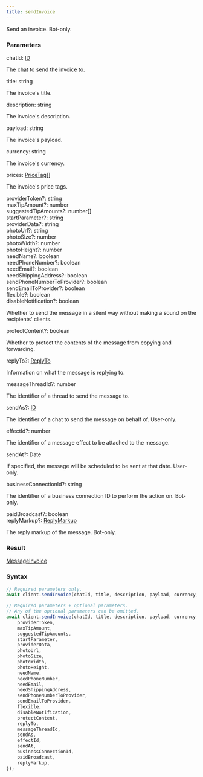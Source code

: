 ```yaml
---
title: sendInvoice
---
```


Send an invoice. Bot-only.


### Parameters 

<div class="flex flex-col gap-3"><div><div class="font-mono" id="p_chatId" data-anchor><span class="font-bold">chatId</span><span class="opacity-50">:</span> <a href="/types/id"  >ID</a></div><div class="pl-3"><div class="no-margin">

The chat to send the invoice to.

</div></div></div><div><div class="font-mono" id="p_title" data-anchor><span class="font-bold">title</span><span class="opacity-50">:</span> <span>string</span></div><div class="pl-3"><div class="no-margin">

The invoice's title.

</div></div></div><div><div class="font-mono" id="p_description" data-anchor><span class="font-bold">description</span><span class="opacity-50">:</span> <span>string</span></div><div class="pl-3"><div class="no-margin">

The invoice's description.

</div></div></div><div><div class="font-mono" id="p_payload" data-anchor><span class="font-bold">payload</span><span class="opacity-50">:</span> <span>string</span></div><div class="pl-3"><div class="no-margin">

The invoice's payload.

</div></div></div><div><div class="font-mono" id="p_currency" data-anchor><span class="font-bold">currency</span><span class="opacity-50">:</span> <span>string</span></div><div class="pl-3"><div class="no-margin">

The invoice's currency.

</div></div></div><div><div class="font-mono" id="p_prices" data-anchor><span class="font-bold">prices</span><span class="opacity-50">:</span> <a href="/types/pricetag"  >PriceTag</a><span class="opacity-50">[]</span></div><div class="pl-3"><div class="no-margin">

The invoice's price tags.

</div></div></div><div class="flex flex-col gap-3"><div><div class="flex gap-2"><div class="font-mono p" id="p_providerToken" data-anchor><span class="font-bold">providerToken</span><span class="opacity-50"><span title="Optional" class="cursor-help">?</span>:</span> <span>string</span></div></div></div><div><div class="flex gap-2"><div class="font-mono p" id="p_maxTipAmount" data-anchor><span class="font-bold">maxTipAmount</span><span class="opacity-50"><span title="Optional" class="cursor-help">?</span>:</span> <span>number</span></div></div></div><div><div class="flex gap-2"><div class="font-mono p" id="p_suggestedTipAmounts" data-anchor><span class="font-bold">suggestedTipAmounts</span><span class="opacity-50"><span title="Optional" class="cursor-help">?</span>:</span> <span>number</span><span class="opacity-50">[]</span></div></div></div><div><div class="flex gap-2"><div class="font-mono p" id="p_startParameter" data-anchor><span class="font-bold">startParameter</span><span class="opacity-50"><span title="Optional" class="cursor-help">?</span>:</span> <span>string</span></div></div></div><div><div class="flex gap-2"><div class="font-mono p" id="p_providerData" data-anchor><span class="font-bold">providerData</span><span class="opacity-50"><span title="Optional" class="cursor-help">?</span>:</span> <span>string</span></div></div></div><div><div class="flex gap-2"><div class="font-mono p" id="p_photoUrl" data-anchor><span class="font-bold">photoUrl</span><span class="opacity-50"><span title="Optional" class="cursor-help">?</span>:</span> <span>string</span></div></div></div><div><div class="flex gap-2"><div class="font-mono p" id="p_photoSize" data-anchor><span class="font-bold">photoSize</span><span class="opacity-50"><span title="Optional" class="cursor-help">?</span>:</span> <span>number</span></div></div></div><div><div class="flex gap-2"><div class="font-mono p" id="p_photoWidth" data-anchor><span class="font-bold">photoWidth</span><span class="opacity-50"><span title="Optional" class="cursor-help">?</span>:</span> <span>number</span></div></div></div><div><div class="flex gap-2"><div class="font-mono p" id="p_photoHeight" data-anchor><span class="font-bold">photoHeight</span><span class="opacity-50"><span title="Optional" class="cursor-help">?</span>:</span> <span>number</span></div></div></div><div><div class="flex gap-2"><div class="font-mono p" id="p_needName" data-anchor><span class="font-bold">needName</span><span class="opacity-50"><span title="Optional" class="cursor-help">?</span>:</span> <span>boolean</span></div></div></div><div><div class="flex gap-2"><div class="font-mono p" id="p_needPhoneNumber" data-anchor><span class="font-bold">needPhoneNumber</span><span class="opacity-50"><span title="Optional" class="cursor-help">?</span>:</span> <span>boolean</span></div></div></div><div><div class="flex gap-2"><div class="font-mono p" id="p_needEmail" data-anchor><span class="font-bold">needEmail</span><span class="opacity-50"><span title="Optional" class="cursor-help">?</span>:</span> <span>boolean</span></div></div></div><div><div class="flex gap-2"><div class="font-mono p" id="p_needShippingAddress" data-anchor><span class="font-bold">needShippingAddress</span><span class="opacity-50"><span title="Optional" class="cursor-help">?</span>:</span> <span>boolean</span></div></div></div><div><div class="flex gap-2"><div class="font-mono p" id="p_sendPhoneNumberToProvider" data-anchor><span class="font-bold">sendPhoneNumberToProvider</span><span class="opacity-50"><span title="Optional" class="cursor-help">?</span>:</span> <span>boolean</span></div></div></div><div><div class="flex gap-2"><div class="font-mono p" id="p_sendEmailToProvider" data-anchor><span class="font-bold">sendEmailToProvider</span><span class="opacity-50"><span title="Optional" class="cursor-help">?</span>:</span> <span>boolean</span></div></div></div><div><div class="flex gap-2"><div class="font-mono p" id="p_flexible" data-anchor><span class="font-bold">flexible</span><span class="opacity-50"><span title="Optional" class="cursor-help">?</span>:</span> <span>boolean</span></div></div></div><div><div class="flex gap-2"><div class="font-mono p" id="p_disableNotification" data-anchor><span class="font-bold">disableNotification</span><span class="opacity-50"><span title="Optional" class="cursor-help">?</span>:</span> <span>boolean</span></div></div><div class="pl-3"><div class="no-margin">

Whether to send the message in a silent way without making a sound on the recipients' clients.

</div></div></div><div><div class="flex gap-2"><div class="font-mono p" id="p_protectContent" data-anchor><span class="font-bold">protectContent</span><span class="opacity-50"><span title="Optional" class="cursor-help">?</span>:</span> <span>boolean</span></div></div><div class="pl-3"><div class="no-margin">

Whether to protect the contents of the message from copying and forwarding.

</div></div></div><div><div class="flex gap-2"><div class="font-mono p" id="p_replyTo" data-anchor><span class="font-bold">replyTo</span><span class="opacity-50"><span title="Optional" class="cursor-help">?</span>:</span> <a href="/types/replyto"  >ReplyTo</a></div></div><div class="pl-3"><div class="no-margin">

Information on what the message is replying to.

</div></div></div><div><div class="flex gap-2"><div class="font-mono p" id="p_messageThreadId" data-anchor><span class="font-bold">messageThreadId</span><span class="opacity-50"><span title="Optional" class="cursor-help">?</span>:</span> <span>number</span></div></div><div class="pl-3"><div class="no-margin">

The identifier of a thread to send the message to.

</div></div></div><div><div class="flex gap-2"><div class="font-mono p" id="p_sendAs" data-anchor><span class="font-bold">sendAs</span><span class="opacity-50"><span title="Optional" class="cursor-help">?</span>:</span> <a href="/types/id"  >ID</a></div></div><div class="pl-3"><div class="no-margin">

The identifier of a chat to send the message on behalf of. User-only.

</div></div></div><div><div class="flex gap-2"><div class="font-mono p" id="p_effectId" data-anchor><span class="font-bold">effectId</span><span class="opacity-50"><span title="Optional" class="cursor-help">?</span>:</span> <span>number</span></div></div><div class="pl-3"><div class="no-margin">

The identifier of a message effect to be attached to the message.

</div></div></div><div><div class="flex gap-2"><div class="font-mono p" id="p_sendAt" data-anchor><span class="font-bold">sendAt</span><span class="opacity-50"><span title="Optional" class="cursor-help">?</span>:</span> <span href="/">Date</span></div></div><div class="pl-3"><div class="no-margin">

If specified, the message will be scheduled to be sent at that date. User-only.

</div></div></div><div><div class="flex gap-2"><div class="font-mono p" id="p_businessConnectionId" data-anchor><span class="font-bold">businessConnectionId</span><span class="opacity-50"><span title="Optional" class="cursor-help">?</span>:</span> <span>string</span></div></div><div class="pl-3"><div class="no-margin">

The identifier of a business connection ID to perform the action on. Bot-only.

</div></div></div><div><div class="flex gap-2"><div class="font-mono p" id="p_paidBroadcast" data-anchor><span class="font-bold">paidBroadcast</span><span class="opacity-50"><span title="Optional" class="cursor-help">?</span>:</span> <span>boolean</span></div></div></div><div><div class="flex gap-2"><div class="font-mono p" id="p_replyMarkup" data-anchor><span class="font-bold">replyMarkup</span><span class="opacity-50"><span title="Optional" class="cursor-help">?</span>:</span> <a href="/types/replymarkup"  >ReplyMarkup</a></div></div><div class="pl-3"><div class="no-margin">

The reply markup of the message. Bot-only.

</div></div></div></div></div>

### Result 

<div class="font-mono"><a href="/types/messageinvoice"  >MessageInvoice</a></div>

### Syntax

```ts
// Required parameters only.
await client.sendInvoice(chatId, title, description, payload, currency, prices);

// Required parameters + optional parameters.
// Any of the optional parameters can be omitted.
await client.sendInvoice(chatId, title, description, payload, currency, prices, {
    providerToken,
    maxTipAmount,
    suggestedTipAmounts,
    startParameter,
    providerData,
    photoUrl,
    photoSize,
    photoWidth,
    photoHeight,
    needName,
    needPhoneNumber,
    needEmail,
    needShippingAddress,
    sendPhoneNumberToProvider,
    sendEmailToProvider,
    flexible,
    disableNotification,
    protectContent,
    replyTo,
    messageThreadId,
    sendAs,
    effectId,
    sendAt,
    businessConnectionId,
    paidBroadcast,
    replyMarkup,
});
```




